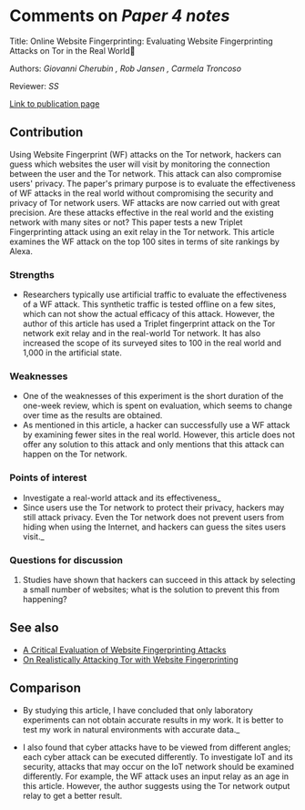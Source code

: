 # Comments on _Paper 4 notes_

Title:   Online Website Fingerprinting: Evaluating Website Fingerprinting Attacks on Tor in the Real World

Authors: _Giovanni Cherubin ,   Rob Jansen , 	 Carmela Troncoso_

Reviewer: _SS_

[Link to publication page](https://www.usenix.org/conference/usenixsecurity22/presentation/cherubin)

## Contribution

Using Website Fingerprint (WF) attacks on the Tor network, hackers can guess which websites the user will visit by monitoring the connection between the user and the Tor network. This attack can also compromise users' privacy. 
The paper's primary purpose is to evaluate the effectiveness of WF attacks in the real world without compromising the security and privacy of Tor network users. WF attacks are now carried out with great precision. Are these attacks effective in the real world and the existing network with many sites or not? 
This paper tests a new Triplet Fingerprinting attack using an exit relay in the Tor network. This article examines the WF attack on the top 100 sites in terms of site rankings by Alexa.

### Strengths

- Researchers typically use artificial traffic to evaluate the effectiveness of a WF attack. This synthetic traffic is tested offline on a few sites, which can not show the actual efficacy of this attack. 
However, the author of this article has used a Triplet fingerprint attack on the Tor network exit relay and in the real-world Tor network. It has also increased the scope of its surveyed sites to 100 in the real world and 1,000 in the artificial state.


### Weaknesses

- One of the weaknesses of this experiment is the short duration of the one-week review, which is spent on evaluation, which seems to change over time as the results are obtained.
- As mentioned in this article, a hacker can successfully use a WF attack by examining fewer sites in the real world. However, this article does not offer any solution to this attack and only mentions that this attack can happen on the Tor network.

### Points of interest

- Investigate a real-world attack and its effectiveness_
- Since users use the Tor network to protect their privacy, hackers may still attack privacy. Even the Tor network does not prevent users from hiding when using the Internet, and hackers can guess the sites users visit._

### Questions for discussion

1. Studies have shown that hackers can succeed in this attack by selecting a small number of websites; what is the solution to prevent this from happening?

## See also

- [A Critical Evaluation of Website Fingerprinting Attacks](https://www.researchgate.net/publication/290568676_A_Critical_Evaluation_of_Website_Fingerprinting_Attacks)
- [On Realistically Attacking Tor with Website Fingerprinting](https://www.researchgate.net/publication/305423586_On_Realistically_Attacking_Tor_with_Website_Fingerprinting)


## Comparison

- By studying this article, I have concluded that only laboratory experiments can not obtain accurate results in my work. It is better to test my work in natural environments with accurate data._

- I also found that cyber attacks have to be viewed from different angles; each cyber attack can be executed differently. To investigate IoT and its security, attacks that may occur on the IoT network should be examined differently. For example, the WF attack uses an input relay as an age in this article. However, the author suggests using the Tor network output relay to get a better result.
